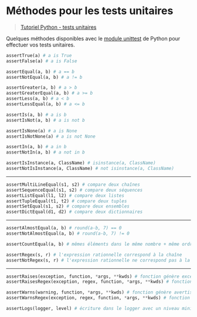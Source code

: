 # Méthodes pour les tests unitaires

> [Tutoriel Python - tests unitaires](https://www.youtube.com/watch?v=apgReCCAQr4)

Quelques méthodes disponibles avec le [module unittest](https://docs.python.org/3/library/unittest.html#unittest.TestCase) de Python pour effectuer vos tests unitaires.

```python
assertTrue(a) # a is True
assertFalse(a) # a is False

assertEqual(a, b) # a == b
assertNotEqual(a, b) # a != b

assertGreater(a, b) # a > b
assertGreaterEqual(a, b) # a >= b
assertLess(a, b) # a < b
assertLessEqual(a, b) # a <= b

assertIs(a, b) # a is b
assertIsNot(a, b) # a is not b

assertIsNone(a) # a is None
assertIsNotNone(a) # a is not None

assertIn(a, b) # a in b
assertNotIn(a, b) # a not in b

assertIsInstance(a, ClassName) # isinstance(a, ClassName)
assertNotIsInstance(a, ClassName) # not isinstance(a, ClassName)
```
---

```python
assertMultiLineEqual(s1, s2) # compare deux chaînes
assertSequenceEqual(s1, s2) # compare deux séquences
assertListEqual(l1, l2) # compare deux listes
assertTupleEqual(t1, t2) # compare deux tuples
assertSetEqual(s1, s2) # compare deux ensembles
assertDictEqual(d1, d2) # compare deux dictionnaires
```

---

```python
assertAlmostEqual(a, b) # round(a-b, 7) == 0
assertNotAlmostEqual(a, b) # round(a-b, 7) != 0

assertCountEqual(a, b) # mêmes éléments dans le même nombre + même ordre

assertRegex(s, r) # l'expression rationnelle correspond à la chaîne
assertNotRegex(s, r) # l'expression rationnelle ne correspond pas à la chaîne
```

---

```python
assertRaises(exception, function, *args, **kwds) # fonction génère exception
assertRaisesRegex(exception, regex, function, *args, **kwds) # fonction génère exception + valide regex

assertWarns(warning, function, *args, **kwds) # fonction génère avertissement
assertWarnsRegex(exception, regex, function, *args, **kwds) # fonction génère avertissement + valide regex

assertLogs(logger, level) # écriture dans le logger avec un niveau minimal (level)
```
